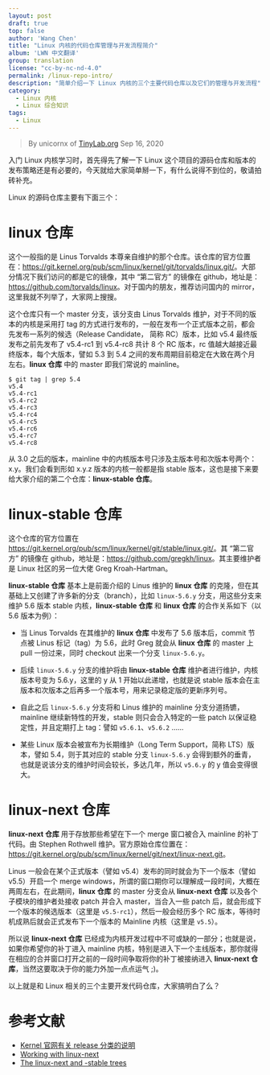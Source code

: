 ```yaml
---
layout: post
draft: true
top: false
author: 'Wang Chen'
title: "Linux 内核的代码仓库管理与开发流程简介"
album: 'LWN 中文翻译'
group: translation
license: "cc-by-nc-nd-4.0"
permalink: /linux-repo-intro/
description: "简单介绍一下 Linux 内核的三个主要代码仓库以及它们的管理与开发流程"
category:
  - Linux 内核
  - Linux 综合知识
tags:
  - Linux
---
```


> By unicornx of [TinyLab.org][1]
> Sep 16, 2020

入门 Linux 内核学习时，首先得先了解一下 Linux 这个项目的源码仓库和版本的发布策略还是有必要的，今天就给大家简单掰一下，有什么说得不到位的，敬请拍砖补充。

Linux 的源码仓库主要有下面三个：

# **linux 仓库**

这个一般指的是 Linus Torvalds 本尊亲自维护的那个仓库。该仓库的官方位置在：<https://git.kernel.org/pub/scm/linux/kernel/git/torvalds/linux.git/>。大部分情况下我们访问的都是它的镜像，其中 “第二官方” 的镜像在 github，地址是：<https://github.com/torvalds/linux>。对于国内的朋友，推荐访问国内的 mirror，这里我就不列举了，大家网上搜搜。

这个仓库只有一个 master 分支，该分支由 Linus Torvalds 维护，对于不同的版本的内核是采用打 tag 的方式进行发布的，一般在发布一个正式版本之前，都会先发布一系列的候选（Release Candidate， 简称 RC）版本，比如 v5.4 最终版发布之前先发布了 v5.4-rc1 到 v5.4-rc8 共计 8 个 RC 版本，rc 值越大越接近最终版本，每个大版本，譬如 5.3 到 5.4 之间的发布周期目前稳定在大致在两个月左右。**linux 仓库** 中的 master 即我们常说的 mainline。

```
$ git tag | grep 5.4
v5.4
v5.4-rc1
v5.4-rc2
v5.4-rc3
v5.4-rc4
v5.4-rc5
v5.4-rc6
v5.4-rc7
v5.4-rc8
```
从 3.0 之后的版本，mainline 中的内核版本号只涉及主版本号和次版本号两个：x.y。我们会看到形如 x.y.z 版本的内核一般都是指 stable 版本，这也是接下来要给大家介绍的第二个仓库：**linux-stable 仓库**。

# **linux-stable 仓库**

这个仓库的官方位置在 <https://git.kernel.org/pub/scm/linux/kernel/git/stable/linux.git/>。其 “第二官方” 的镜像在 github，地址是：<https://github.com/gregkh/linux>。其主要维护者是 Linux 社区的另一位大佬 Greg Kroah-Hartman。

**linux-stable 仓库** 基本上是前面介绍的 Linus 维护的 **linux 仓库** 的克隆，但在其基础上又创建了许多新的分支（branch），比如 `linux-5.6.y` 分支，用这些分支来维护 5.6 版本 stable 内核，**linux-stable 仓库** 和 **linux 仓库** 的合作关系如下（以 5.6 版本为例）：

- 当 Linus Torvalds 在其维护的 **linux 仓库** 中发布了 5.6 版本后，commit 节点被 Linus 标记（tag）为 5.6，此时 Greg 就会从 **linux 仓库** 的 master 上 pull 一份过来，同时 checkout 出来一个分支 `linux-5.6.y`。

- 后续 `linux-5.6.y` 分支的维护将由 **linux-stable 仓库** 维护者进行维护，内核版本号变为 5.6.y，这里的 y 从 1 开始以此递增，也就是说 stable 版本会在主版本和次版本之后再多一个版本号，用来记录稳定版的更新序列号。

- 自此之后 `linux-5.6.y` 分支将和 Linus 维护的 mainline 分支分道扬镳，mainline 继续新特性的开发，stable 则只会合入特定的一些 patch 以保证稳定性，并且定期打上 tag：譬如 `v5.6.1`、`v5.6.2` ......

- 某些 Linux 版本会被宣布为长期维护（Long Term Support，简称 LTS）版本，譬如 5.4，则于其对应的 stable 分支  `linux-5.6.y` 会得到额外的垂青，也就是说该分支的维护时间会较长，多达几年，所以 `v5.6.y` 的 y 值会变得很大。

# **linux-next 仓库**

**linux-next 仓库** 用于存放那些希望在下一个 merge 窗口被合入 mainline 的补丁代码。由 Stephen Rothwell 维护。官方原始仓库位置在：<https://git.kernel.org/pub/scm/linux/kernel/git/next/linux-next.git>。

Linus 一般会在某个正式版本（譬如 v5.4）发布的同时就会为下一个版本（譬如 v5.5）开启一个 merge windows，所谓的窗口期你可以理解成一段时间，大概在两周左右，在此期间，**linux 仓库** 的 master 分支会从 **linux-next 仓库** 以及各个子模块的维护者处接收 patch 并合入 master，当合入一些 patch 后，就会形成下一个版本的候选版本（这里是 `v5.5-rc1`），然后一般会经历多个 RC 版本，等待时机成熟后就会正式发布下一个版本的 Mainline 内核（这里是 `v5.5`）。

所以说 **linux-next 仓库** 已经成为内核开发过程中不可或缺的一部分；也就是说，如果你希望你的补丁进入 mainline 内核，特别是进入下一个主线版本，那你就得在相应的合并窗口打开之前的一段时间争取将你的补丁被接纳进入 **linux-next 仓库**，当然这要取决于你的能力外加一点点运气 ;)。

以上就是和 Linux 相关的三个主要开发代码仓库，大家搞明白了么？

# 参考文献

- [Kernel 官网有关 release 分类的说明](https://www.kernel.org/category/releases.html)
- [Working with linux-next](https://www.kernel.org/doc/man-pages/linux-next.html)
- [The linux-next and -stable trees](https://lwn.net/Articles/571980/)

[1]: http://tinylab.org



